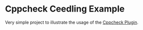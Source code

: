# Cppcheck Ceedling Example

Very simple project to illustrate the usage of the
[Cppcheck Plugin](https://github.com/deltalejo/cppcheck-ceedling-plugin).
